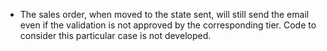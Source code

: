 - The sales order, when moved to the state sent, will still send the
  email even if the validation is not approved by the corresponding
  tier. Code to consider this particular case is not developed.
